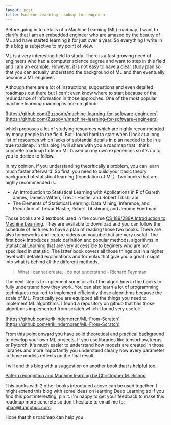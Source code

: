 ```yaml
---
layout: post
title: Machine Learning roadmap for engineer
---
```


Before going in to details of a Machine Learning (ML) roadmap, I want to clarify that I am an embedded engineer who are amazed by the beauty of ML and have started learning it for just over a year. So everything I write in this blog is subjective to my point of view. 

ML is a very interesting field to study. There is a fast growing need of engineers who had a computer science degree and want to step in this field and I am an example. However, it is not easy to have a clear study plan so that you can actually understand the background of ML and then eventually become a ML engineer.

Although there are a lot of instructions, suggestions and even detailed roadmaps out there but I can't even know where to start because of the redundance of information in those approches. One of the most popular machine learning roadmap is one on github:

[https://github.com/ZuzooVn/machine-learning-for-software-engineers](https://github.com/ZuzooVn/machine-learning-for-software-engineers)

which proposes a lot of studying resources which are highly recommended by many people in the field. But I found hard to start when I look at a long list of resources which lacks of subtantial details in plan needed to be in a true roadmap. In this blog I will share with you a roadmap that I think concrete roadmap to learn ML based on my own experiences so it's up to you to decide to follow.

In my opinion, if you understanding theoritically a problem, you can learn much faster afterward. So first, you need to build your basic theory backgound of statistical learning (foundation of ML). Two books that are highly recommended is:

  - An Introduction to Statistical Learning with Applications in R of Gareth James, Daniela Witten, Trevor Hastie, and Robert Tibshirani
  -  The Elements of Statistical Learning: Data Mining, Inference, and Prediction of Trevor Hastie, Robert Tibshirani, and Jerome Friedman
  
Those books are 2 textbook used in the course [CS 189/289A Introduction to Machine Learning](https://people.eecs.berkeley.edu/~jrs/189s16/). They are available to download and you can follow the schedule of lectures to have a plan of reading those two books. There are also homeworks and lecture videos on youtube that are very useful. The first book introduces basic definition and popular methods, algorithms in Statistical Learning that are very accessible to beginers who are not specilised in statistic. The latter book covers all those things but in a higher level with detailed explanations and formulas that give you a great insight into what is behind all the different methods.

> What I cannot create, I do not understand - Richard Feynman

The next step is to implement some or all of the algorithms in the books to fully understand how they work. You can also learn a lot of programming techniques required to implement efficiently those algorithms because the scale of ML. Practically you are equipped all the things you need to implement ML algorithms. I found a repository on github that has those algorithms implemented from scratch which I found very useful:

[https://github.com/eriklindernoren/ML-From-Scratch](https://github.com/eriklindernoren/ML-From-Scratch)

From this point onward you have solid theoretical and practical background to develop your own ML projects. If you use libraries like tensorflow, keras or Pytorch, it's much easier to understand how models are created in those libraries and more importantly you understand clearly how every parameter in those models reflects on the final result.

I will end this blog with a suggestion on another book that is helpful too:

[Patern recognition and Machine learning by Christopher M. Bishop](http://users.isr.ist.utl.pt/~wurmd/Livros/school/Bishop%20-%20Pattern%20Recognition%20And%20Machine%20Learning%20-%20Springer%20%202006.pdf)

This books with 2 other books introduced above can be used together. I might extend this blog with some ideas on learning Deep Learning so if you find this post interesting, pin it. I'm happy to get your feedback to make this roadmap more concrete so don't hesitate to email me to: [phan@tuanphuc.com](phan@tuanphuc.com). 

Hope that this roadmap can help you
